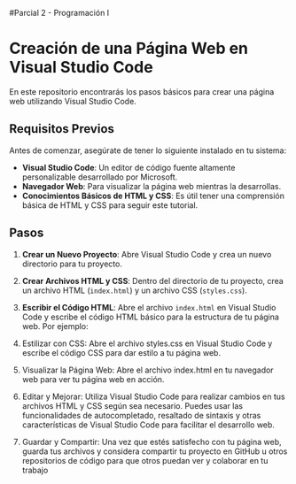 #Parcial 2 - Programación I

# Creación de una Página Web en Visual Studio Code

En este repositorio encontrarás los pasos básicos para crear una página web utilizando Visual Studio Code.

## Requisitos Previos

Antes de comenzar, asegúrate de tener lo siguiente instalado en tu sistema:

- **Visual Studio Code**: Un editor de código fuente altamente personalizable desarrollado por Microsoft.
- **Navegador Web**: Para visualizar la página web mientras la desarrollas.
- **Conocimientos Básicos de HTML y CSS**: Es útil tener una comprensión básica de HTML y CSS para seguir este tutorial.

## Pasos

1. **Crear un Nuevo Proyecto**: Abre Visual Studio Code y crea un nuevo directorio para tu proyecto.

2. **Crear Archivos HTML y CSS**: Dentro del directorio de tu proyecto, crea un archivo HTML (`index.html`) y un archivo CSS (`styles.css`).

3. **Escribir el Código HTML**: Abre el archivo `index.html` en Visual Studio Code y escribe el código HTML básico para la estructura de tu página web. Por ejemplo:

4. Estilizar con CSS: Abre el archivo styles.css en Visual Studio Code y escribe el código CSS para dar estilo a tu página web.
   
6. Visualizar la Página Web: Abre el archivo index.html en tu navegador web para ver tu página web en acción.
   
8. Editar y Mejorar: Utiliza Visual Studio Code para realizar cambios en tus archivos HTML y CSS según sea necesario. Puedes usar las funcionalidades de autocompletado, resaltado de sintaxis y otras características de Visual Studio Code para facilitar el desarrollo web.
   
10. Guardar y Compartir: Una vez que estés satisfecho con tu página web, guarda tus archivos y considera compartir tu proyecto en GitHub u otros repositorios de código para que otros puedan ver y colaborar en tu trabajo
